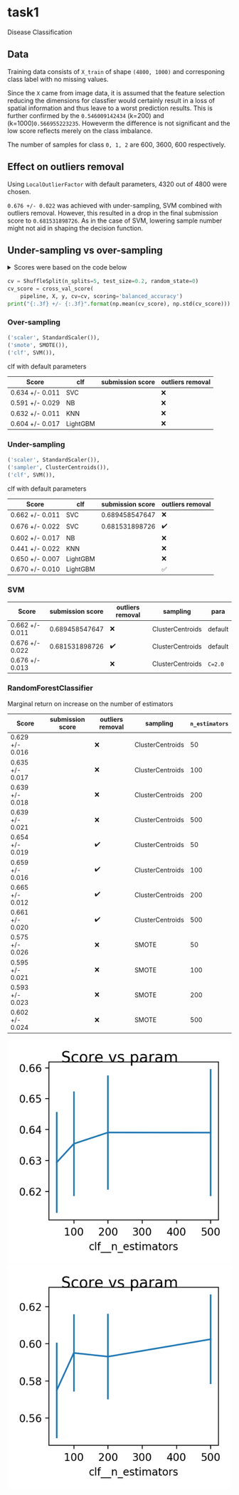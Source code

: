 # task1 

Disease Classification

## Data

Training data consists of `X_train` of shape `(4800, 1000)` and corresponing class label with no missing values.

Since the `X` came from image data, it is assumed that the feature selection reducing the dimensions for classfier would certainly result in a loss of spatial information and thus leave to a worst prediction results. This is further confirmed by the `0.546009142434` (k=200) and 
(k=1000)`0.566955223235`. Howeverm the difference is not significant and the low score reflects merely on the class imbalance.

The number of samples for class `0, 1, 2` are 600, 3600, 600 respectively.

## Effect on outliers removal

Using `LocalOutlierFactor` with default parameters, 4320 out of 4800 were chosen. 

`0.676 +/- 0.022` was achieved with under-sampling, SVM combined with outliers removal. However, this resulted in a drop in the final submission score to `0.681531898726`. As in the case of SVM, lowering sample number might not aid in shaping the decision function.

## Under-sampling vs over-sampling


<details>
  <summary>Scores were based on the code below</summary>
  
    ```python
    cv = ShuffleSplit(n_splits=5, test_size=0.2, random_state=0)
    cv_score = cross_val_score(
        pipeline, X, y, cv=cv, scoring='balanced_accuracy')
    print("{:.3f} +/- {:.3f}".format(np.mean(cv_score), np.std(cv_score)))
    ```
</details>

```python
cv = ShuffleSplit(n_splits=5, test_size=0.2, random_state=0)
cv_score = cross_val_score(
    pipeline, X, y, cv=cv, scoring='balanced_accuracy')
print("{:.3f} +/- {:.3f}".format(np.mean(cv_score), np.std(cv_score)))
```

### Over-sampling

```python
('scaler', StandardScaler()),
('smote', SMOTE()),
('clf', SVM()),   
```

clf with default parameters

| Score           | clf      | submission score | outliers removal |
|-----------------|----------|------------------|------------------|
| 0.634 +/- 0.011 | SVC      |                  | :x:              |
| 0.591 +/- 0.029 | NB       |                  | :x:              |
| 0.632 +/- 0.011 | KNN      |                  | :x:              |
| 0.604 +/- 0.017 | LightGBM |                  | :x:              |

### Under-sampling

```python
('scaler', StandardScaler()),
('sampler', ClusterCentroids()),
('clf', SVM()),   
```

clf with default parameters

| Score           | clf      | submission score | outliers removal   |
|-----------------|----------|------------------|--------------------|
| 0.662 +/- 0.011 | SVC      | 0.689458547647   | :x:                |
| 0.676 +/- 0.022 | SVC      | 0.681531898726   | :heavy_check_mark: |
| 0.602 +/- 0.017 | NB       |                  | :x:                |
| 0.441 +/- 0.022 | KNN      |                  | :x:                |
| 0.650 +/- 0.007 | LightGBM |                  | :x:                |
| 0.670 +/- 0.010 | LightGBM |                  | :white_check_mark: |

### SVM

| Score           | submission score | outliers removal   | sampling         | para    |
|-----------------|------------------|--------------------|------------------|---------|
| 0.662 +/- 0.011 | 0.689458547647   | :x:                | ClusterCentroids | default |
| 0.676 +/- 0.022 | 0.681531898726   | :heavy_check_mark: | ClusterCentroids | default |
| 0.676 +/- 0.013 |                  | :x:                | ClusterCentroids | `C=2.0` |

### RandomForestClassifier

Marginal return on increase on the number of estimators

| Score           | submission score | outliers removal   | sampling         | `n_estimators` |
|-----------------|------------------|--------------------|------------------|----------------|
| 0.629 +/- 0.016 |                  | :x:                | ClusterCentroids | 50             |
| 0.635 +/- 0.017 |                  | :x:                | ClusterCentroids | 100            |
| 0.639 +/- 0.018 |                  | :x:                | ClusterCentroids | 200            |
| 0.639 +/- 0.021 |                  | :x:                | ClusterCentroids | 500            |
| 0.654 +/- 0.019 |                  | :heavy_check_mark: | ClusterCentroids | 50             |
| 0.659 +/- 0.016 |                  | :heavy_check_mark: | ClusterCentroids | 100            |
| 0.665 +/- 0.012 |                  | :heavy_check_mark: | ClusterCentroids | 200            |
| 0.661 +/- 0.020 |                  | :heavy_check_mark: | ClusterCentroids | 500            |
| 0.575 +/- 0.026 |                  | :x:                | SMOTE            | 50             |
| 0.595 +/- 0.021 |                  | :x:                | SMOTE            | 100            |
| 0.593 +/- 0.023 |                  | :x:                | SMOTE            | 200            |
| 0.602 +/- 0.024 |                  | :x:                | SMOTE            | 500            |

![ClusterCentroids](log/gscv_20191029-115600.png)
![SMOTE](log/gscv_20191029-120742.png)
